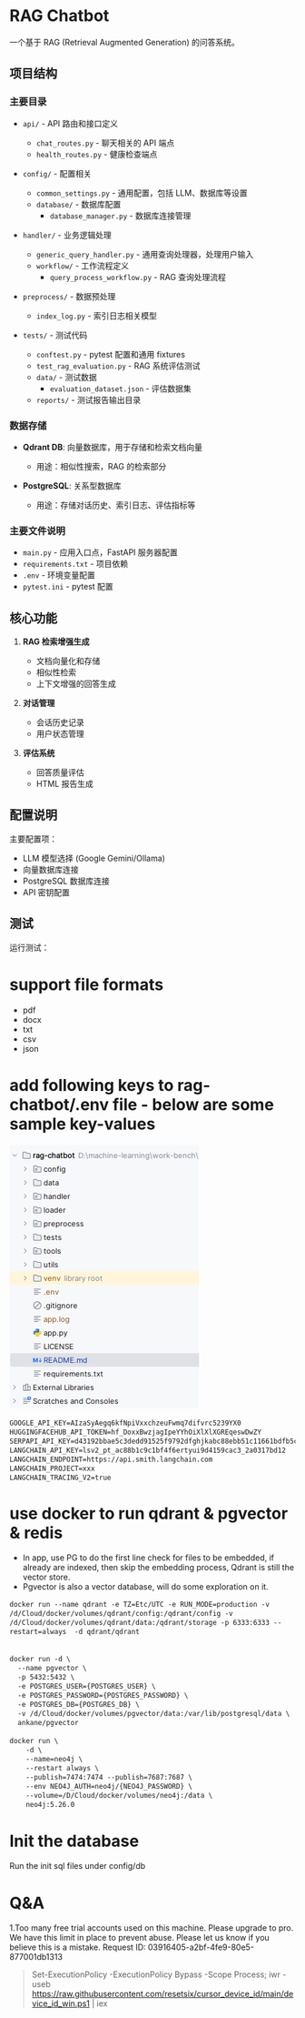 # RAG Chatbot

一个基于 RAG (Retrieval Augmented Generation) 的问答系统。

## 项目结构

### 主要目录

- `api/` - API 路由和接口定义
  - `chat_routes.py` - 聊天相关的 API 端点
  - `health_routes.py` - 健康检查端点

- `config/` - 配置相关
  - `common_settings.py` - 通用配置，包括 LLM、数据库等设置
  - `database/` - 数据库配置
    - `database_manager.py` - 数据库连接管理

- `handler/` - 业务逻辑处理
  - `generic_query_handler.py` - 通用查询处理器，处理用户输入
  - `workflow/` - 工作流程定义
    - `query_process_workflow.py` - RAG 查询处理流程

- `preprocess/` - 数据预处理
  - `index_log.py` - 索引日志相关模型

- `tests/` - 测试代码
  - `conftest.py` - pytest 配置和通用 fixtures
  - `test_rag_evaluation.py` - RAG 系统评估测试
  - `data/` - 测试数据
    - `evaluation_dataset.json` - 评估数据集
  - `reports/` - 测试报告输出目录

### 数据存储

- **Qdrant DB**: 向量数据库，用于存储和检索文档向量
  - 用途：相似性搜索，RAG 的检索部分

- **PostgreSQL**: 关系型数据库
  - 用途：存储对话历史、索引日志、评估指标等

### 主要文件说明

- `main.py` - 应用入口点，FastAPI 服务器配置
- `requirements.txt` - 项目依赖
- `.env` - 环境变量配置
- `pytest.ini` - pytest 配置

## 核心功能

1. **RAG 检索增强生成**
   - 文档向量化和存储
   - 相似性检索
   - 上下文增强的回答生成

2. **对话管理**
   - 会话历史记录
   - 用户状态管理

3. **评估系统**
   - 回答质量评估
   - HTML 报告生成

## 配置说明

主要配置项：
- LLM 模型选择 (Google Gemini/Ollama)
- 向量数据库连接
- PostgreSQL 数据库连接
- API 密钥配置

## 测试

运行测试：

# support file formats
- pdf
- docx
- txt
- csv
- json


# add following keys to rag-chatbot/.env file - below are some sample key-values
![img.png](readme%2Fimg.png)
```shell
GOOGLE_API_KEY=AIzaSyAegq6kfNpiVxxchzeuFwmq7difvrc5239YX0  
HUGGINGFACEHUB_API_TOKEN=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  
SERPAPI_API_KEY=d43192bbae5c3dedd91525f9792dfghjkabc88ebb51c11661bdfb5ce86e6b33b  
LANGCHAIN_API_KEY=lsv2_pt_ac88b1c9c1bf4f6ertyui9d4159cac3_2a0317bd12  
LANGCHAIN_ENDPOINT=https://api.smith.langchain.com  
LANGCHAIN_PROJECT=xxx  
LANGCHAIN_TRACING_V2=true
```

# use docker to run qdrant & pgvector & redis
- In app, use PG to do the first line check for files to be embedded, if already are indexed, then skip the embedding process,
Qdrant is still the vector store.
- Pgvector is also a vector database, will do some exploration on it.
```shell
docker run --name qdrant -e TZ=Etc/UTC -e RUN_MODE=production -v /d/Cloud/docker/volumes/qdrant/config:/qdrant/config -v /d/Cloud/docker/volumes/qdrant/data:/qdrant/storage -p 6333:6333 --restart=always  -d qdrant/qdrant


docker run -d \
  --name pgvector \
  -p 5432:5432 \
  -e POSTGRES_USER={POSTGRES_USER} \
  -e POSTGRES_PASSWORD={POSTGRES_PASSWORD} \
  -e POSTGRES_DB={POSTGRES_DB} \
  -v /d/Cloud/docker/volumes/pgvector/data:/var/lib/postgresql/data \
  ankane/pgvector
  
docker run \
    -d \
    --name=neo4j \
    --restart always \
    --publish=7474:7474 --publish=7687:7687 \
    --env NEO4J_AUTH=neo4j/{NEO4J_PASSWORD} \
    --volume=/D/Cloud/docker/volumes/neo4j:/data \
    neo4j:5.26.0
```

# Init the database
Run the init sql files under config/db

# Q&A
1.Too many free trial accounts used on this machine. Please upgrade to pro. We have this limit in place to prevent abuse. Please let us know if you believe this is a mistake. Request ID: 03916405-a2bf-4fe9-80e5-877001db1313
> Set-ExecutionPolicy -ExecutionPolicy Bypass -Scope Process; iwr -useb https://raw.githubusercontent.com/resetsix/cursor_device_id/main/device_id_win.ps1 | iex